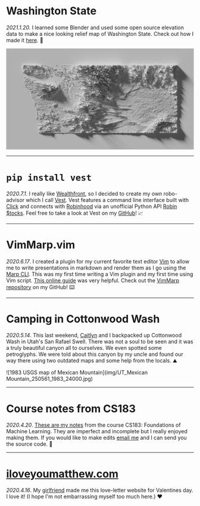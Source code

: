 
# Washington State

*2021.1.20.* I learned some Blender and used some open source elevation data to make a nice looking relief map of Washington State. Check out how I made it [here](https://github.com/mattf1n/Relief-Map).
:round_pushpin:

![Rendered relief map of WA](img/wa.png)

---

# `pip install vest`

*2020.7.1*. I really like [Wealthfront](https://wealthfront.com), so I decided
to create my own robo-advisor which I call
[Vest](https://pypi.org/project/vest/). Vest features a command line interface
built with [Click](https://click.palletsprojects.com/en/7.x/) and connects with
[Robinhood](https://robinhood.com) via an unofficial Python API [Robin
$tocks](https://robin-stocks.readthedocs.io/en/latest/index.html). Feel free to
take a look at Vest on my [GitHub](https://github.com/mattf1n/vest)!
:chart_with_upwards_trend:

---

# VimMarp.vim

*2020.6.17*. I created a plugin for my current favorite text editor
[Vim](https://www.vim.org) to allow me to write presentations in markdown and
render them as I go using the [Marp CLI](https://marp.app). This was my first
time writing a Vim plugin and my first time using Vim script. [This online
guide](https://learnvimscriptthehardway.stevelosh.com) was very helpful. Check
out the [VimMarp repository](https://github.com/mattf1n/VimMarp) on my GitHub!
:keyboard:

---

# Camping in Cottonwood Wash

*2020.5.14*. This last weekend, [Caitlyn](http://caitlyndang.com) and I
backpacked up Cottonwood Wash in Utah's San Rafael Swell. There was not a soul
to be seen and it was a truly beautiful canyon all to ourselves. We even
spotted some petroglyphs. We were told about this canyon by my uncle
and found our way there using two outdated maps and some help from the locals.
:mountain:

![1983 USGS map of Mexican Mountain](img/UT_Mexican Mountain_250561_1983_24000.jpg)

---

# Course notes from CS183

*2020.4.20*. [These are my notes](files/lecture.pdf) from the course CS183:
Foundations of Machine Learning. They are imperfect and incomplete but I really
enjoyed making them. If you would like to make edits [email
me](mailto:matthewbfinlayson@gmail.com) and I can send you the source code.
:notebook: 

<!------->

<!--# The TNT game -->

<!--*2020.4.18*. While taking a class on theoretical computer science last semester-->
<!--someone showed me [the NAND game](http://nandgame.com/). The idea of the game-->
<!--is to start from a [NAND gate](https://en.wikipedia.org/wiki/NAND_gate) and-->
<!--build a series of [boolean-->
<!--circuits](https://en.wikipedia.org/wiki/Boolean_circuit) of increasing-->
<!--complexity until you build a computer in a surprisingly few number of rounds.-->
<!--While reading the book *[Gödel, Escher,-->
<!--Bach](https://en.wikipedia.org/wiki/Gödel,_Escher,_Bach)* by Douglas-->
<!--Hofstadter, I began imagining a similar 'game' where the user begins with a-->
<!--small set of axioms and rules from  which they build theorems of increasing-->
<!--complexity. The axioms and rules could come from Hofstadter's [TNT-->
<!--system](https://en.wikipedia.org/wiki/Typographical_Number_Theory).  The game-->
<!--would begin by establishing basic properties of addition, multiplication, and-->
<!--so on, eventually proving profound mathematical concepts like Fermat's last-->
<!--theorem (about which I would recommend reading [this book by Simon-->
<!--Singh](https://www.goodreads.com/book/show/38412.Fermat_s_Enigma).) -->

<!--I'm not sure exactly how something like [Gödel's incompleteness-->
<!--theorems](https://en.wikipedia.org/wiki/G%C3%B6del%27s_incompleteness_theorems)-->
<!--could be incorporated into the game. It's something I will have to keep-->
<!--thinking about. :space_invader: -->

<!------->

<!--# Notice anything new?-->

<!--*2020.4.17*. I overhauled the look of this site by ditching-->
<!--[Marx](https://github.com/mblode/marx) and making my own custom CSS file. I-->
<!--wanted an academic look for the site so I found [Latin-->
<!--Modern](https://github.com/slashfoo/lmweb) for web (LM is the $\LaTeX$ default-->
<!--font.) Also, inspired by [Butterick's Practical-->
<!--Typography](https://practicaltypography.com/) which is an amazing online book,-->
<!--I decided to go with more subtle links. They are now all [small caps](). The-->
<!--downside of this is that links do not pop out so much. Upside is that the focus-->
<!--is now more on the text!-->

<!--Oh, and I added a [favicon](https://favicon.io/). :nail_care: -->

---

# [iloveyoumatthew.com](https://Iloveyoumatthew.com)

*2020.4.16*. My [girlfriend](https://caitlyndang.com) made me this love-letter
website for Valentines day. I love it! (I hope I'm not embarrassing myself too
much here.) :heart: 

